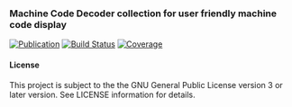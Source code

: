 ### Machine Code Decoder collection for user friendly machine code display
[![Publication](https://img.shields.io/maven-central/v/de.carne/java-mcd-default)](https://search.maven.org/artifact/de.carne/java-mcd-default)
[![Build Status](https://travis-ci.com/hdecarne/java-mcd.svg?branch=master)](https://travis-ci.com/hdecarne/java-mcd)
[![Coverage](https://sonarcloud.io/api/project_badges/measure?project=de.carne%3Ajava-mcd%3Ajava-mcd-default&metric=coverage)](https://sonarcloud.io/dashboard?id=de.carne%3Ajava-mcd%3Ajava-mcd-default)

#### License
This project is subject to the the GNU General Public License version 3 or later version.
See LICENSE information for details.
